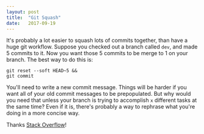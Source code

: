 ```yaml
---
layout: post
title:  "Git Squash"
date:   2017-09-19
---
```


It's probably a lot easier to squash lots of commits together,
than have a huge git workflow.
Suppose you checked out a branch called `dev`,
and made 5 commits to it.
Now you want those 5 commits to be merge to 1 on your branch.
The best way to do this is:

```
git reset --soft HEAD~5 &&
git commit
```

You'll need to write a new commit message.
Things will be harder if you want all of your old commit messages to be
prepopulated.
But why would you need that unless your branch is trying to accomplish `x` 
different tasks at the same time?
Even if it is, there's probably a way to 
rephrase what you're doing in a more concise way.

Thanks [Stack Overflow](https://stackoverflow.com/questions/5189560/squash-my-last-x-commits-together-using-git)!